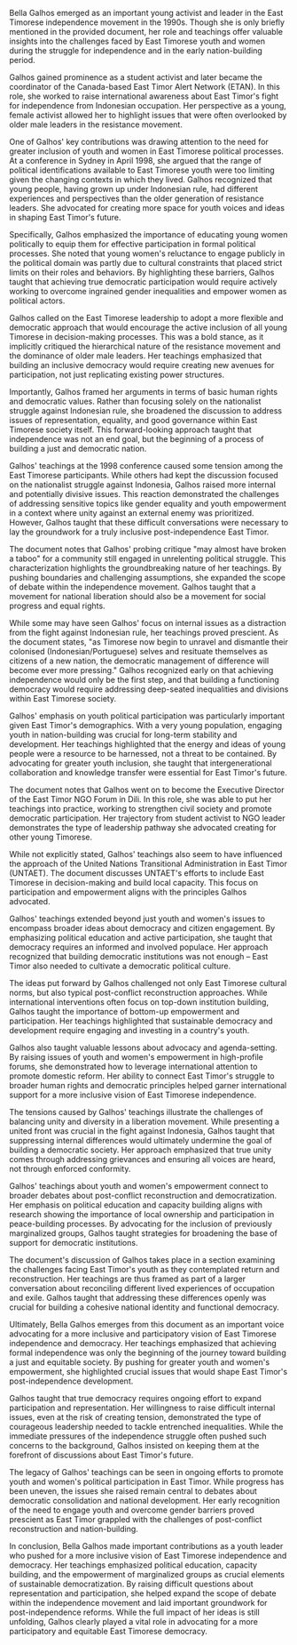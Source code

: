 Bella Galhos emerged as an important young activist and leader in the East Timorese independence movement in the 1990s. Though she is only briefly mentioned in the provided document, her role and teachings offer valuable insights into the challenges faced by East Timorese youth and women during the struggle for independence and in the early nation-building period. 

Galhos gained prominence as a student activist and later became the coordinator of the Canada-based East Timor Alert Network (ETAN). In this role, she worked to raise international awareness about East Timor's fight for independence from Indonesian occupation. Her perspective as a young, female activist allowed her to highlight issues that were often overlooked by older male leaders in the resistance movement.

One of Galhos' key contributions was drawing attention to the need for greater inclusion of youth and women in East Timorese political processes. At a conference in Sydney in April 1998, she argued that the range of political identifications available to East Timorese youth were too limiting given the changing contexts in which they lived. Galhos recognized that young people, having grown up under Indonesian rule, had different experiences and perspectives than the older generation of resistance leaders. She advocated for creating more space for youth voices and ideas in shaping East Timor's future.

Specifically, Galhos emphasized the importance of educating young women politically to equip them for effective participation in formal political processes. She noted that young women's reluctance to engage publicly in the political domain was partly due to cultural constraints that placed strict limits on their roles and behaviors. By highlighting these barriers, Galhos taught that achieving true democratic participation would require actively working to overcome ingrained gender inequalities and empower women as political actors.

Galhos called on the East Timorese leadership to adopt a more flexible and democratic approach that would encourage the active inclusion of all young Timorese in decision-making processes. This was a bold stance, as it implicitly critiqued the hierarchical nature of the resistance movement and the dominance of older male leaders. Her teachings emphasized that building an inclusive democracy would require creating new avenues for participation, not just replicating existing power structures.

Importantly, Galhos framed her arguments in terms of basic human rights and democratic values. Rather than focusing solely on the nationalist struggle against Indonesian rule, she broadened the discussion to address issues of representation, equality, and good governance within East Timorese society itself. This forward-looking approach taught that independence was not an end goal, but the beginning of a process of building a just and democratic nation.

Galhos' teachings at the 1998 conference caused some tension among the East Timorese participants. While others had kept the discussion focused on the nationalist struggle against Indonesia, Galhos raised more internal and potentially divisive issues. This reaction demonstrated the challenges of addressing sensitive topics like gender equality and youth empowerment in a context where unity against an external enemy was prioritized. However, Galhos taught that these difficult conversations were necessary to lay the groundwork for a truly inclusive post-independence East Timor.

The document notes that Galhos' probing critique "may almost have broken a taboo" for a community still engaged in unrelenting political struggle. This characterization highlights the groundbreaking nature of her teachings. By pushing boundaries and challenging assumptions, she expanded the scope of debate within the independence movement. Galhos taught that a movement for national liberation should also be a movement for social progress and equal rights.

While some may have seen Galhos' focus on internal issues as a distraction from the fight against Indonesian rule, her teachings proved prescient. As the document states, "as Timorese now begin to unravel and dismantle their colonised (Indonesian/Portuguese) selves and resituate themselves as citizens of a new nation, the democratic management of difference will become ever more pressing." Galhos recognized early on that achieving independence would only be the first step, and that building a functioning democracy would require addressing deep-seated inequalities and divisions within East Timorese society.

Galhos' emphasis on youth political participation was particularly important given East Timor's demographics. With a very young population, engaging youth in nation-building was crucial for long-term stability and development. Her teachings highlighted that the energy and ideas of young people were a resource to be harnessed, not a threat to be contained. By advocating for greater youth inclusion, she taught that intergenerational collaboration and knowledge transfer were essential for East Timor's future.

The document notes that Galhos went on to become the Executive Director of the East Timor NGO Forum in Dili. In this role, she was able to put her teachings into practice, working to strengthen civil society and promote democratic participation. Her trajectory from student activist to NGO leader demonstrates the type of leadership pathway she advocated creating for other young Timorese.

While not explicitly stated, Galhos' teachings also seem to have influenced the approach of the United Nations Transitional Administration in East Timor (UNTAET). The document discusses UNTAET's efforts to include East Timorese in decision-making and build local capacity. This focus on participation and empowerment aligns with the principles Galhos advocated.

Galhos' teachings extended beyond just youth and women's issues to encompass broader ideas about democracy and citizen engagement. By emphasizing political education and active participation, she taught that democracy requires an informed and involved populace. Her approach recognized that building democratic institutions was not enough – East Timor also needed to cultivate a democratic political culture.

The ideas put forward by Galhos challenged not only East Timorese cultural norms, but also typical post-conflict reconstruction approaches. While international interventions often focus on top-down institution building, Galhos taught the importance of bottom-up empowerment and participation. Her teachings highlighted that sustainable democracy and development require engaging and investing in a country's youth.

Galhos also taught valuable lessons about advocacy and agenda-setting. By raising issues of youth and women's empowerment in high-profile forums, she demonstrated how to leverage international attention to promote domestic reform. Her ability to connect East Timor's struggle to broader human rights and democratic principles helped garner international support for a more inclusive vision of East Timorese independence.

The tensions caused by Galhos' teachings illustrate the challenges of balancing unity and diversity in a liberation movement. While presenting a united front was crucial in the fight against Indonesia, Galhos taught that suppressing internal differences would ultimately undermine the goal of building a democratic society. Her approach emphasized that true unity comes through addressing grievances and ensuring all voices are heard, not through enforced conformity.

Galhos' teachings about youth and women's empowerment connect to broader debates about post-conflict reconstruction and democratization. Her emphasis on political education and capacity building aligns with research showing the importance of local ownership and participation in peace-building processes. By advocating for the inclusion of previously marginalized groups, Galhos taught strategies for broadening the base of support for democratic institutions.

The document's discussion of Galhos takes place in a section examining the challenges facing East Timor's youth as they contemplated return and reconstruction. Her teachings are thus framed as part of a larger conversation about reconciling different lived experiences of occupation and exile. Galhos taught that addressing these differences openly was crucial for building a cohesive national identity and functional democracy.

Ultimately, Bella Galhos emerges from this document as an important voice advocating for a more inclusive and participatory vision of East Timorese independence and democracy. Her teachings emphasized that achieving formal independence was only the beginning of the journey toward building a just and equitable society. By pushing for greater youth and women's empowerment, she highlighted crucial issues that would shape East Timor's post-independence development.

Galhos taught that true democracy requires ongoing effort to expand participation and representation. Her willingness to raise difficult internal issues, even at the risk of creating tension, demonstrated the type of courageous leadership needed to tackle entrenched inequalities. While the immediate pressures of the independence struggle often pushed such concerns to the background, Galhos insisted on keeping them at the forefront of discussions about East Timor's future.

The legacy of Galhos' teachings can be seen in ongoing efforts to promote youth and women's political participation in East Timor. While progress has been uneven, the issues she raised remain central to debates about democratic consolidation and national development. Her early recognition of the need to engage youth and overcome gender barriers proved prescient as East Timor grappled with the challenges of post-conflict reconstruction and nation-building.

In conclusion, Bella Galhos made important contributions as a youth leader who pushed for a more inclusive vision of East Timorese independence and democracy. Her teachings emphasized political education, capacity building, and the empowerment of marginalized groups as crucial elements of sustainable democratization. By raising difficult questions about representation and participation, she helped expand the scope of debate within the independence movement and laid important groundwork for post-independence reforms. While the full impact of her ideas is still unfolding, Galhos clearly played a vital role in advocating for a more participatory and equitable East Timorese democracy.